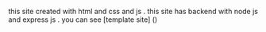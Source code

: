 this site created with html and css and js .
this site has backend with node js and express js .
you can see [template site] ()